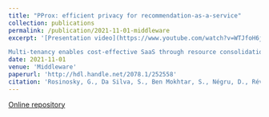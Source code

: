 ```yaml
---
title: "PProx: efficient privacy for recommendation-as-a-service"
collection: publications
permalink: /publication/2021-11-01-middleware
excerpt: '[Presentation video](https://www.youtube.com/watch?v=WTJfoH6jLd4) 

Multi-tenancy enables cost-effective SaaS through resource consolidation. Multiple customers, or tenants, are served by a single application instance, and isolation is enforced at the application level. Ser- vice load for different tenants can vary over time, requiring applications to scale in and out. A large class of SaaS providers operates legacy applications structured around a relational (SQL) database. These applications achieve tenant isolation through dedicated fields in their relational schema and are not designed to support scaling operations. We present a novel solution for scaling in or out such applications through the migration of a tenant’s data to new application and database instances. Our solution requires no change to the application and incurs no service downtime for non-migrated tenants. It leverages external tables and foreign data wrappers, as supported by major relational databases. We evaluate the approach using two multi-tenant applications: Iomad, an ex- tension of the Moodle Learning Management System, and Camunda, a business process management platform. Our results show the usability of the method, minimally impacting performance for other tenants during migration and leading to increased service capacity after migration.'
date: 2021-11-01
venue: 'Middleware'
paperurl: 'http://hdl.handle.net/2078.1/252558'
citation: 'Rosinosky, G., Da Silva, S., Ben Mokhtar, S., Négru, D., Réveillère, L., & Rivière, E. (2021, November). PProx: efficient privacy for recommendation-as-a-service. In Proceedings of the 22nd International Middleware Conference (pp. 14-26).'
---
```

[Online repository](https://github.com/CloudLargeScale-UCLouvain/PProx)